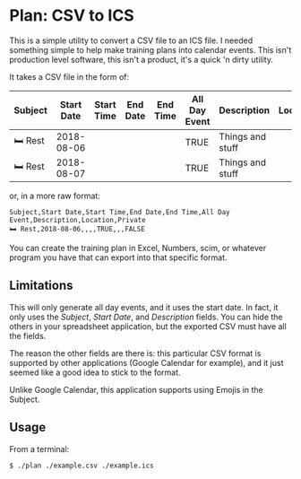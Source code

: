 # Plan: CSV to ICS

This is a simple utility to convert a CSV file to an ICS file. I needed something simple to help make training plans into calendar events. This isn't production level software, this isn't a product, it's a quick 'n dirty utility.

It takes a CSV file in the form of:

| Subject | Start Date | Start Time | End Date | End Time | All Day Event | Description | Location | Private |
|---------|------------|------------|----------|----------|---------------|-------------|----------|---------|
| 🛏 Rest | 2018-08-06 |            |          |          |     TRUE      | Things and stuff |      |  FALSE |
| 🛏 Rest | 2018-08-07 |            |          |          |     TRUE      | Things and stuff |      |  FALSE |

or, in a more raw format:

    Subject,Start Date,Start Time,End Date,End Time,All Day Event,Description,Location,Private
    🛏 Rest,2018-08-06,,,,TRUE,,,FALSE

You can create the training plan in Excel, Numbers, scim, or whatever program you have that can export into that specific format.

## Limitations

This will only generate all day events, and it uses the start date. In fact, it only uses the _Subject_, _Start Date_, and _Description_ fields. You can hide the others in your spreadsheet application, but the exported CSV must have all the fields.

The reason the other fields are there is: this particular CSV format is supported by other applications (Google Calendar for example), and it just seemed like a good idea to stick to the format.

Unlike Google Calendar, this application supports using Emojis in the Subject.

## Usage

From a terminal:

    $ ./plan ./example.csv ./example.ics
